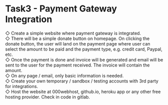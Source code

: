 # Task3 - Payment Gateway Integration
◇ Create a simple website where payment gateway is integrated. <br>
◇ There will be a simple donate button on homepage. On clicking
   the donate button, the user will land on the payment page where
   user can select the amount to be paid and the payment type, e.g.
   credit card, Paypal, etc.<br>
◇ Once the payment is done and invoice will be generated and
   email will be sent to the user for the payment received. The
   invoice will contain the amount.<br>
◇ On any page / email, only basic information is needed.<br>
◇ Create your own temporary / sandbox / testing accounts with 3rd
   party for integrations.<br>
◇ Host the website at 000webhost, github.io, heroku app or any
   other free hosting provider. Check in code in gitlab.<br>
